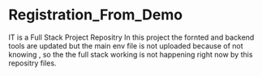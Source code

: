 # Registration_From_Demo
IT is a Full Stack Project Repositry
In this project the fornted and backend tools are updated but the main env file is not uploaded because of not knowing , so the the full stack working is not happening right now by this repositry files.
